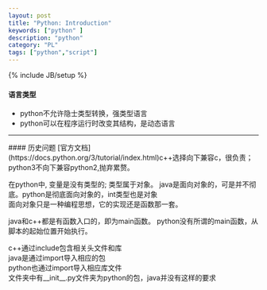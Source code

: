 ```yaml
---
layout: post
title: "Python: Introduction"
keywords: ["python" ]
description: "python"
category: "PL"
tags: ["python","script"]
---
```

{% include JB/setup %}


#### 语言类型
+ python不允许隐士类型转换，强类型语言
+ python可以在程序运行时改变其结构，是动态语言
<hr />
#### 历史问题
[官方文档](https://docs.python.org/3/tutorial/index.html)c++选择向下兼容c，很负责；  
python3不向下兼容python2,抛弃累赘。


在python中, 变量是没有类型的; 类型属于对象。
java是面向对象的，可是并不彻底。python是彻底面向对象的，int类型也是对象<br/>
面向对象只是一种编程思想，它的实现还是函数那一套。

java和c++都是有函数入口的，即为main函数。
python没有所谓的main函数，从脚本的起始位置开始执行。


c++通过include包含相关头文件和库<br/>
java是通过import导入相应的包<br/>
python也通过import导入相应库文件<br/>
文件夹中有__init__.py文件夹为python的包，java并没有这样的要求




